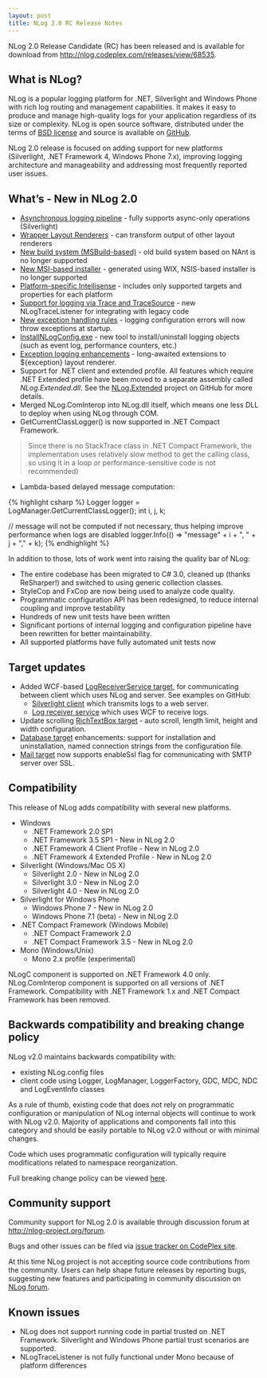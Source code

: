 ```yaml
---
layout: post
title: NLog 2.0 RC Release Notes
---
```


NLog 2.0 Release Candidate (RC) has been released and is available for download from <http://nlog.codeplex.com/releases/view/68535>.

What is NLog?
-------------
NLog is a popular logging platform for .NET, Silverlight and Windows Phone with rich log routing and management capabilities. It makes it easy to produce and manage high-quality logs for your application regardless of its size or complexity. NLog is open source software, distributed under the terms of [BSD license](http://www.opensource.org/licenses/bsd-license.php) and source is available on [GitHub](http://github.com/NLog/NLog/).

NLog 2.0 release is focused on adding support for new platforms (Silverlight, .NET Framework 4, Windows Phone 7.x), improving logging architecture and manageability and addressing most frequently reported user issues.

What’s - New in NLog 2.0
----------------------
 * [Asynchronous logging pipeline](http://nlog-project.org/2010/05/18/asynchronous-makeover-nlog-edition.html) - fully supports async-only operations (Silverlight)
 * [Wrapper Layout Renderers](http://nlog-project.org/2008/11/22/wrapper-layout-renderers-are-coming-to-nlog.html) - can transform output of other layout renderers
 * [New build system (MSBuild-based)](http://nlog-project.org/2010/02/20/important-nlog-2-0-milestone-reached.html) - old build system based on NAnt is no longer supported
 * [New MSI-based installer](http://nlog-project.org/2010/05/01/nlog-2-0-installer-is-available-for-testing.html) - generated using WIX, NSIS-based installer is no longer supported
 * [Platform-specific Intellisense](http://nlog-project.org/2010/06/30/intellisense-for-nlog-configuration-files.html) - includes only supported targets and properties for each platform
 * [Support for logging via Trace and TraceSource](http://nlog-project.org/2010/09/02/routing-system-diagnostics-trace-and-system-diagnostics-tracesource-logs-through-nlog.html) - new NLogTraceListener for integrating with legacy code
 * [New exception handling rules](http://nlog-project.org/2010/09/05/new-exception-handling-rules-in-nlog-2-0.html) - logging configuration errors will now throw exceptions at startup.
 * [InstallNLogConfig.exe](http://nlog-project.org/2010/09/25/deploying-nlog-configuration.html) - new tool to install/uninstall logging objects (such as event log, performance counters, etc.)
 * [Exception logging enhancements](http://nlog-project.org/2011/04/20/exception-logging-enhancements.html) - long-awaited extensions to ${exception} layout renderer.
 * Support for .NET client and extended profile. All features which require .NET Extended profile have been moved to a separate assembly called *NLog.Extended.dll*. See the [NLog.Extended](http://github.com/NLog/NLog/tree/master/src/NLog.Extended/) project on GitHub for more details.
 * Merged NLog.ComInterop into NLog.dll itself, which means one less DLL to deploy when using NLog through COM.
 * GetCurrentClassLogger() is now supported in .NET Compact Framework.

<blockquote>
Since there is no StackTrace class in .NET Compact Framework, the implementation uses relatively slow method to get the calling class, so using it in a loop or performance-sensitive code is not recommended)
</blockquote>

 * Lambda-based delayed message computation:

{% highlight csharp %}
Logger logger = LogManager.GetCurrentClassLogger();
int i, j, k;

// message will not be computed if not necessary, thus helping improve performance when logs are disabled
logger.Info(() => "message" + i + ", " + j + "," + k);
{% endhighlight %}

In addition to those, lots of work went into raising the quality bar of NLog:

 * The entire codebase has been migrated to C# 3.0, cleaned up (thanks ReSharper!) and switched to using generic collection classes.
 * StyleCop and FxCop are now being used to analyze code quality.
 * Programmatic configuration API has been redesigned, to reduce internal coupling and improve testability
 * Hundreds of new unit tests have been written
 * Significant portions of internal logging and configuration pipeline have been rewritten for better maintainability.
 * All supported platforms have fully automated unit tests now

Target updates
--------------
 * Added WCF-based [LogReceiverService target](https://github.com/NLog/NLog/wiki/LogReceiverService-target), for communicating between client which uses NLog and server. See examples on GitHub:
   * [Silverlight client](http://github.com/NLog/NLog/tree/master/examples/NLogSilverlightApp/) which transmits logs to a web server.
   * [Log receiver service](http://github.com/NLog/NLog/tree/master/examples/NLogSilverlightApp.Web/) which uses WCF to receive logs.
 * Update scrolling [RichTextBox target](https://github.com/NLog/NLog/wiki/RichTextBox-target) - auto scroll, length limit, height and width configuration.
 * [Database target](https://github.com/NLog/NLog/wiki/Database-target) enhancements: support for installation and uninstallation, named connection strings from the configuration file.
 * [Mail target](https://github.com/NLog/NLog/wiki/Mail-target) now supports enableSsl flag for communicating with SMTP server over SSL.

Compatibility
-------------
This release of NLog adds compatibility with several new platforms.

 * Windows
   * .NET Framework 2.0 SP1
   * .NET Framework 3.5 SP1 - New in NLog 2.0
   * .NET Framework 4 Client Profile - New in NLog 2.0
   * .NET Framework 4 Extended Profile - New in NLog 2.0
 * Silverlight (Windows/Mac OS X)
   * Silverlight 2.0 - New in NLog 2.0
   * Silverlight 3.0 - New in NLog 2.0
   * Silverlight 4.0 - New in NLog 2.0
 * Silverlight for Windows Phone
   * Windows Phone 7 - New in NLog 2.0
   * Windows Phone 7.1 (beta) - New in NLog 2.0
 * .NET Compact Framework (Windows Mobile)
   * .NET Compact Framework 2.0
   * .NET Compact Framework 3.5 - New in NLog 2.0
 * Mono (Windows/Unix)
   * Mono 2.x profile (experimental)

NLogC component is supported on .NET Framework 4.0 only. NLog.ComInterop component is supported on all versions of .NET Framework. Compatibility with .NET Framework 1.x and .NET Compact Framework has been removed.

Backwards compatibility and breaking change policy
--------------------------------------------------
NLog v2.0 maintains backwards compatibility with:
 * existing NLog.config files
 * client code using Logger, LogManager, LoggerFactory, GDC, MDC, NDC and LogEventInfo classes

As a rule of thumb, existing code that does not rely on programmatic configuration or manipulation of NLog internal objects will continue to work with NLog v2.0. Majority of applications and components fall into this category and should be easily portable to NLog v2.0 without or with minimal changes.

Code which uses programmatic configuration will typically require modifications related to namespace reorganization.

Full breaking change policy can be viewed [here](http://nlog-project.org/2009/10/19/nlog-2-backwards-compatibility-and-breaking-change-policy.html).

Community support
-----------------
Community support for NLog 2.0 is available through discussion forum at <http://nlog-project.org/forum>.

Bugs and other issues can be filed via [issue tracker on CodePlex site](http://nlog.codeplex.com/).

At this time NLog project is not accepting source code contributions from the community. Users can help shape future releases by reporting bugs, suggesting new features and participating in community discussion on [NLog forum](http://nlog-project.org/forum).

Known issues
------------
 * NLog does not support running code in partial trusted on .NET Framework. Silverlight and Windows Phone partial trust scenarios are supported.
 * NLogTraceListener is not fully functional under Mono because of platform differences